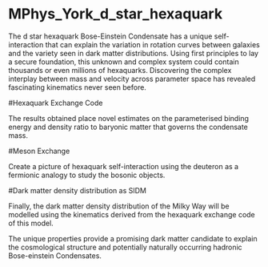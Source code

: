 # MPhys_York_d_star_hexaquark
The d star hexaquark Bose-Einstein Condensate
has a unique self-interaction that can explain the variation in rotation curves between
galaxies and the variety seen in dark matter distributions. Using first principles to lay
a secure foundation, this unknown and complex system could contain thousands or
even millions of hexaquarks. Discovering the complex interplay between mass and velocity 
across parameter space has revealed fascinating kinematics never seen before.

#Hexaquark Exchange Code

The results obtained place novel estimates on the parameterised binding energy and
density ratio to baryonic matter that governs the condensate mass.

#Meson Exchange

Create a picture of hexaquark self-interaction using the deuteron as a fermionic
analogy to study the bosonic objects. 

#Dark matter density distribution as SIDM

Finally, the dark matter density distribution of the Milky Way will be modelled using 
the kinematics derived from the hexaquark exchange code of this model. 

The unique properties
provide a promising dark matter candidate to explain the cosmological structure and
potentially naturally occurring hadronic Bose-einstein Condensates.
